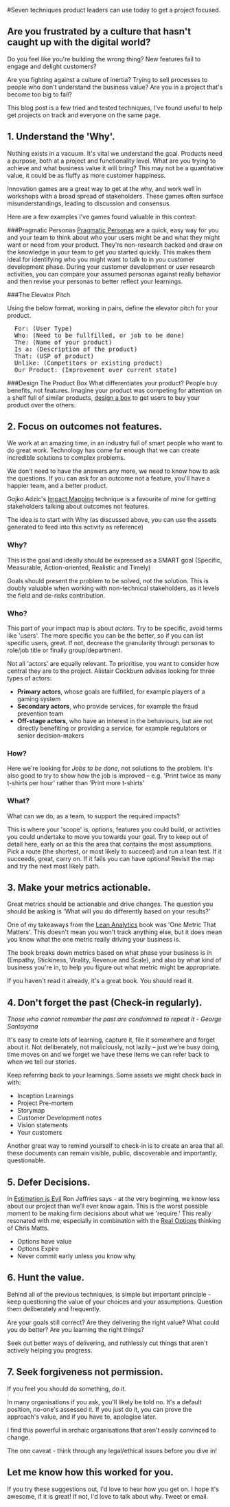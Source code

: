 #Seven techniques product leaders can use today to get a project focused.


## Are you frustrated by a culture that hasn't caught up with the digital world? 

Do you feel like you're building the wrong thing? New features fail to engage and delight customers? 

Are you fighting against a culture of inertia? Trying to sell processes to people who don't understand the business value? Are you in a project that's become too big to fail?

This blog post is a few tried and tested techniques, I've found useful to help get projects on track and everyone on the same page.

## 1. Understand the 'Why'.
Nothing exists in a vacuum. It's vital we understand the goal. Products need a purpose, both at a project and functionality level. What are you trying to achieve and what business value it will bring? This may not be a quantitative value, it could be as fluffy as more customer happiness.

Innovation games are a great way to get at the why, and work well in workshops with a broad spread of stakeholders. These games often surface misunderstandings, leading to discussion and consensus. 

Here are a few examples I've games found valuable in this context:

###Pragmatic Personas
[Pragmatic Personas](http://www.stickyminds.com/article/pragmatic-personas) are a quick, easy way for you and your team to think about who your users might be and what they might want or need from your product. They're non-research backed and draw on the knowledge in your team to get you started quickly. This makes them ideal for identifying who you might want to talk to in you customer development phase. During your customer development or user research activities, you can compare your assumed personas against really behavior and then revise your personas to better reflect your learnings.


###The Elevator Pitch

Using the below format, working in pairs, define the elevator pitch for your product.

<pre>
  For: (User Type)
  Who: (Need to be fullfilled, or job to be done)
  The: (Name of your product)
  Is a: (Description of the product)
  That: (USP of product)
  Unlike: (Competitors or existing product)
  Our Product: (Improvement over current state)
</pre>

###Design The Product Box
What differentiates your product? People buy benefits, not features. Imagine your product was competing for attention on a shelf full of similar products, [design a box](http://www.innovationgames.com/product-box/) to get users to buy your product over the others. 



## 2. Focus on outcomes not features.
We work at an amazing time, in an industry full of smart people who want to do great work. Technology has come far enough that we can create incredible solutions to complex problems. 

We don't need to have the answers any more, we need to know how to ask the questions. If you can ask for an outcome not a feature, you'll have a happier team, and a better product. 

Gojko Adzic's [Impact Mapping](http://www.impactmapping.org/about.php) technique is a favourite of mine for getting stakeholders talking about outcomes not features. 

The idea is to start with Why (as discussed above, you can use the assets generated to feed into this activity as reference)

### Why?
This is the goal and ideally should be expressed as a SMART goal (Specific, Measurable, Action-oriented, Realistic and Timely)

Goals should present the problem to be solved, not the solution. This is doubly valuable when working with non-technical stakeholders, as it levels the field and de-risks contribution.

### Who?
This part of your impact map is about _actors_. Try to be specific, avoid terms like 'users'. The more specific you can be the better, so if you can list specific users, great. If not, decrease the granularity through personas to role/job title or finally group/department.

Not all 'actors' are equally relevant. To prioritise, you want to consider how central they are to the project. Alistair Cockburn advises looking for three types of actors:

- __Primary actors__, whose goals are fulfilled, for example players of a gaming system
- __Secondary actors__, who provide services, for example the fraud prevention team
- __Off-stage actors__, who have an interest in the behaviours, but are not directly benefiting or providing a service, for example regulators or senior decision-makers

### How?
Here we're looking for _Jobs to be done_, not solutions to the problem. It's also good to try to show how the job is improved – e.g. 'Print twice as many t-shirts per hour' rather than 'Print more t-shirts'  

### What?
What can we do, as a team, to support the required impacts?

This is where your 'scope' is, options, features you could build, or activities you could undertake to move you towards your goal.  Try to keep out of detail here, early on as this the area that contains the most assumptions. Pick a route (the shortest, or most likely to succeed) and run a lean test. If it succeeds, great, carry on. If it fails you can have options! Revisit the map and try the next most likely path.

## 3. Make your metrics actionable.
Great metrics should be actionable and drive changes. The question you should be asking is 'What will you do differently based on your results?'

One of my takeaways from the [Lean Analytics](http://leananalyticsbook.com/one-metric-that-matters/) book was 'One Metric That Matters'. This doesn't mean you won't track anything else, but it does mean you know what the one metric really driving your business is. 

The book breaks down metrics based on what phase your business is in (Empathy, Stickiness, Virality, Revenue and Scale), and also by what kind of business you're in, to help you figure out what metric might be appropriate.

If you haven't read it already, it's a great book. You should read it. 

## 4. Don't forget the past (Check-in regularly).

*Those who cannot remember the past are condemned to repeat it - George Santayana*

It's easy to create lots of learning, capture it, file it somewhere and forget about it. Not deliberately, not maliciously, not lazily – just we're busy doing, time moves on and we forget we have these items we can refer back to when we tell our stories.

Keep referring back to your learnings. Some assets we might check back in with: 

- Inception Learnings
- Project Pre-mortem
- Storymap
- Customer Development notes
- Vision statements
- Your customers

Another great way to remind yourself to check-in is to  create an area that all these documents can remain visible, public, discoverable and importantly, questionable.

## 5. Defer Decisions.
In [Estimation is Evil](https://pragprog.com/magazines/2013-02/estimation-is-evil) Ron Jeffries says - at the very beginning, we know less about our project than we’ll ever know again. This is the worst possible moment to be making firm decisions about what we 'require.' This really resonated with me, especially in combination with the [Real Options](http://www.infoq.com/articles/real-options-enhance-agility) thinking of Chris Matts.

- Options have value
- Options Expire
- Never commit early unless you know why

## 6. Hunt the value.
Behind all of the previous techniques, is simple but important principle - keep questioning the value of your choices and your assumptions. Question them deliberately and frequently.

Are your goals still correct? Are they delivering the right value? What could you do better? Are you learning the right things?

Seek out better ways of delivering, and ruthlessly cut things that aren't actively helping you progress.

## 7. Seek forgiveness not permission.
If you feel you should do something, do it.

In many organisations if you ask, you'll likely be told no. It's a default position, no-one's assessed it. If you just do it, you can prove the approach's value, and if you have to, apologise later. 

I find this powerful in archaic organisations that aren't easily convinced to change.

The one caveat - think through any legal/ethical issues before you dive in!

## Let me know how this worked for you.
If you try these suggestions out, I'd love to hear how you get on. I hope it's awesome, if it is great! If not, I'd love to talk about why. Tweet or email.